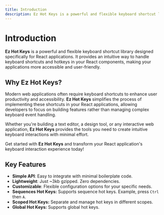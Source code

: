 ```yaml
---
title: Introduction
description: Ez Hot Keys is a powerful and flexible keyboard shortcut library designed specifically for React applications. It provides an intuitive way to handle keyboard shortcuts and hotkeys in your React components, making your applications more accessible and user-friendly.
---
```


# Introduction

**Ez Hot Keys** is a powerful and flexible keyboard shortcut library designed specifically for React applications. It provides an intuitive way to handle keyboard shortcuts and hotkeys in your React components, making your applications more accessible and user-friendly.

## Why Ez Hot Keys?

Modern web applications often require keyboard shortcuts to enhance user productivity and accessibility. **Ez Hot Keys** simplifies the process of implementing these shortcuts in your React applications, allowing developers to focus on building features rather than managing complex keyboard event handling.

Whether you're building a text editor, a design tool, or any interactive web application, **Ez Hot Keys** provides the tools you need to create intuitive keyboard interactions with minimal effort.

Get started with **Ez Hot Keys** and transform your React application's keyboard interaction experience today!

## Key Features

- **Simple API**: Easy to integrate with minimal boilerplate code.
- **Lightweight**: Just ~3kb gzipped. Zero dependencies.
- **Customizable**: Flexible configuration options for your specific needs.
- **Sequences Hot Keys:** Supports sequence hot keys. Example, press `Ctrl` then `A`.
- **Scoped Hot Keys:** Separate and manage hot keys in different scopes.
- **Global Hot Keys:** Supports global hot keys.
